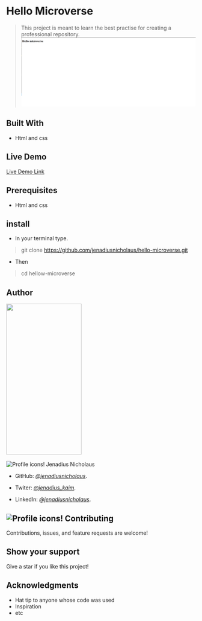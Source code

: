 # Hello Microverse

> This project is meant to learn the best practise for creating a professional repository.
![screenshot](assets/hellom.png)

## Built With

- Html and css

## Live Demo

[Live Demo Link](https://jenadiusnicholaus.github.io/hello-microverse/)

## Prerequisites

- Html and css

## install

- In your terminal type.

> git clone https://github.com/jenadiusnicholaus/hello-microverse.git

- Then

> cd hellow-microverse

## Author

<img src="https://github.githubassets.com/images/icons/emoji/unicode/1f464.png" width="200" height="400" />

 ![Profile icons!](https://github.githubassets.com/images/icons/emoji/unicode/1f464.png "profile pic" ) Jenadius Nicholaus

- GitHub: *[@jenadiusnicholaus](https://github.com/jenadiusnicholaus/)*.

- Twiter: *[@jenadius_kaim](https://twitter.com/jenadius_kaim)*.

- LinkedIn: *[@jenadiusnicholaus](https://www.linkedin.com/in/jenadius-nicholaus-73126819b/)*.

## ![Profile icons!](<https://github.githubassets.com/images/icons/emoji/unicode/1f91d.png> "profile pic")   Contributing

 Contributions, issues, and feature requests are welcome!

## Show your support

 Give a star if you like this project!

## Acknowledgments

- Hat tip to anyone whose code was used
- Inspiration
- etc
